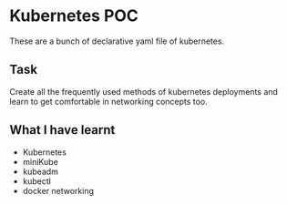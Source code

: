 # Kubernetes POC

These are a bunch of declarative yaml file of kubernetes.

## Task

Create all the frequently used methods of kubernetes deployments and learn to get comfortable in networking concepts too.

## What I have learnt

- Kubernetes
- miniKube
- kubeadm
- kubectl
- docker networking
